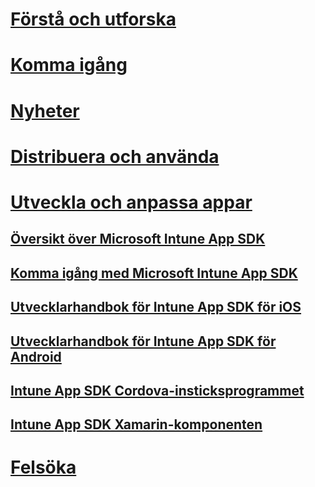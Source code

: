 # [Förstå och utforska](/intune/understand-explore/introduction-to-microsoft-intune)
# [Komma igång](/intune/get-started/what-to-know-before-you-start-microsoft-intune)
# [Nyheter](/intune/whats-new/whats-new-in-microsoft-intune)
# [Distribuera och använda](/intune/deploy-use/overview-of-device-and-app-lifecycles-in-microsoft-intune)
# [Utveckla och anpassa appar](intune-app-sdk.md)
## [Översikt över Microsoft Intune App SDK](intune-app-sdk.md)
## [Komma igång med Microsoft Intune App SDK](intune-app-sdk-get-started.md)
## [Utvecklarhandbok för Intune App SDK för iOS](intune-app-sdk-ios.md)
## [Utvecklarhandbok för Intune App SDK för Android](intune-app-sdk-android.md)
## [Intune App SDK Cordova-insticksprogrammet](intune-app-sdk-cordova.md)
## [Intune App SDK Xamarin-komponenten](intune-app-sdk-xamarin.md)
# [Felsöka](/intune/troubleshoot/how-to-get-support-for-microsoft-intune)


<!--HONumber=Nov16_HO3-->


